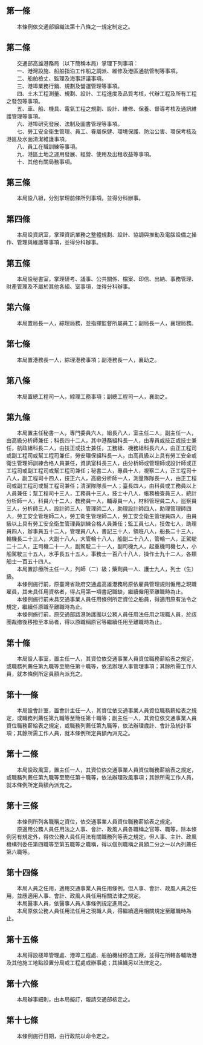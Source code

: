 第一條 
-------
　　本條例依交通部組織法第十八條之一規定制定之。  


第二條 
-------
　　交通部高雄港務局（以下簡稱本局）掌理下列事項：  
　　一、港灣設施、船舶指泊工作船之調派、維修及港區通航管制等事項。  
　　二、船舶檢丈、監理及海事評議事項。  
　　三、港埠業務行銷、規劃及營運管理等事項。  
　　四、土木工程測量、規劃、設計、工程進度及品質考核，代辦工程及所有工程之發包等事項。  
　　五、車、船、機具、電氣工程之規劃、設計、維修、保養、督導考核及通訊維護管理等事項。  
　　六、港埠研究發展、法制及圖書管理等事項。  
　　七、勞工安全衛生管理、員工、眷屬保健、環境保護、防治公害、環保考核及港區及水面清潔維護事項。  
　　八、員工在職訓練等事項。  
　　九、港區土地之運用發展、經營、使用及出租收益等事項。  
　　十、其他有關局務事項。  


第三條 
-------
　　本局設八組，分別掌理前條所列事項，並得分科辦事。  


第四條 
-------
　　本局設資訊室，掌理資訊業務之整體規劃、設計、協調與推動及電腦設備之操作、管理與維護等事項，並得分科辦事。  


第五條 
-------
　　本局設秘書室，掌理研考、議事、公共關係、檔案、印信、出納、事務管理、財產管理及不屬於其他各組、室事項，並得分科辦事。  


第六條 
-------
　　本局置局長一人，綜理局務，並指揮監督所屬員工；副局長一人，襄理局務。  


第七條 
-------
　　本局置港務長一人，綜理港務事項；副港務長一人，襄助之。  


第八條 
-------
　　本局置總工程司一人，綜理工務事項；副總工程司一人，襄助之。  


第九條 
-------
　　本局置主任秘書一人，專門委員六人，組長八人，室主任二人，副主任一人，由高級分析師兼任；科長四十二人，其中港務組科長一人，由專員或技正或技士兼任，航政組科長二人，由技正或技士兼任，工務組、機務組科長六人，由正工程司或副工程司或幫工程司兼任，勞安環保組科長一人，由高員級以上具有勞工安全或衛生管理師訓練合格人員兼任，資訊室科長三人，由分析師或管理師或設計師或正工程司或副工程司或幫工程司兼任；秘書二人，專員十人，視察二人，正工程司十八人，副工程司十四人，技正六人，高級分析師一人，測量隊隊長一人，由正工程司或副工程司或幫工程司兼任；清潔隊隊長一人；臺長四人，由科員或工務員以上人員兼任；幫工程司十三人，工務員十三人，技士十八人，帳務檢查員三人，統計分析師一人，科員六十二人，教務員一人，輔導員一人，材料管理員二人，巡察員三人，分析師三人，設計師三人，管理師二人，助理設計師四人，助理管理師四人，勞工安全管理師二人，勞工衛生管理師二人，勞工安全衛生管理員四人，由員級以上具有勞工安全衛生管理員訓練合格人員兼任；監工員七人，技佐七人，助理員四人，辦事員五十二人，管理員八人，書記三十人，領班八人，船長二十三人，輪機長二十三人，大副十八人，大管輪十八人，船副二十八人，管輪一人，正駕駛二十二人，正司機二十一人，副駕駛二十一人，副司機九人，起重機司機七人，小船駕駛三十五人，水手長五十五人，事務士一百八十八人，操作士九十二人，各類船士一百五十四人。  
　　本局置診療所主任一人，列師（二）級；藥劑員一人、護士九人，列士（生）級。  
　　本條例施行前，原臺灣省政府交通處高雄港務局原依雇員管理規則僱用之現職雇員，其未具任用資格者，得占用第一項書記職缺，繼續僱用至離職時為止。  
　　本條例施行前未具交通事業人員任用條例所定資位之船員，得適用原有法令之規定，繼續任原職至離職時為止。  
　　本條例施行前，原交通部路港防護團以公務人員任用法任用之現職人員，於該團裁撤後移撥至本局者，得以原職稱原官等繼續任用至離職時為止。  


第十條 
-------
　　本局設人事室，置主任一人，其資位依交通事業人員資位職務薪給表之規定，或職務列薦任第九職等至簡任第十職等，依法辦理人事管理事項；其餘所需工作人員，就本條例所定員額內派充之。  


第十一條 
---------
　　本局設會計室，置會計主任一人，其資位依交通事業人員資位職務薪給表之規定，或職務列薦任第九職等至簡任第十職等；副主任一人，其資位依交通事業人員資位職務薪給表之規定，或職務列薦任第九職等，依法辦理歲計、會計及統計事項；其餘所需工作人員，就本條例所定員額內派充之。  


第十二條 
---------
　　本局設政風室，置主任一人，其資位依交通事業人員資位職務薪給表之規定，或職務列薦任第九職等至簡任第十職等，依法辦理政風事項；其餘所需工作人員，就本條例所定員額內派充之。  


第十三條 
---------
　　本條例所列各職稱之資位，依交通事業人員資位職務薪給表之規定。  
　　原適用公務人員任用法之人事、會計、政風人員各職稱之官等、職等，除本條例另有規定外，得依公務人員任用法有關職務列等表之規定。但人事、主計、政風機構列委任第四職等至第五職等之職稱，得以個別職稱之員額二分之一以內列薦任第六職等。  


第十四條 
---------
　　本局人員之任用，適用交通事業人員任用條例。但人事、會計、政風人員之任用，並應適用人事、會計、政風人員任用相關法律之規定。  
　　本局醫事人員，依醫事人員人事條例規定進用之。  
　　本局原依公務人員任用法任用之現職人員，得繼續適用相關規定至離職時為止。  


第十五條 
---------
　　本局得設棧埠管理處、港埠工程處、船舶機械修造工廠，並得在所轄各輔助港及其他施工地點設置分局或工程處或辦事處；其組織另以法律定之。  


第十六條 
---------
　　本局辦事細則，由本局擬訂，報請交通部核定之。  


第十七條 
---------
　　本條例施行日期，由行政院以命令定之。
